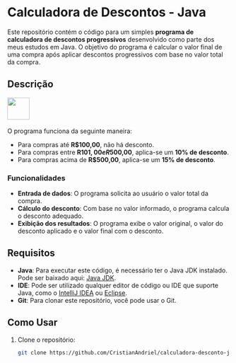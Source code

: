 # Calculadora de Descontos - Java

Este repositório contém o código para um simples **programa de calculadora de descontos progressivos** desenvolvido como parte dos meus estudos em Java. O objetivo do programa é calcular o valor final de uma compra após aplicar descontos progressivos com base no valor total da compra.
## Descrição
<img src="https://github.com/user-attachments/assets/68347dfa-ad74-46a9-af5f-6f8916e3fb04" style="width: 50px;"> <br><br>
O programa funciona da seguinte maneira:
- Para compras até **R$100,00**, não há desconto.
- Para compras entre **R$101,00 e R$500,00**, aplica-se um **10% de desconto**.
- Para compras acima de **R$500,00**, aplica-se um **15% de desconto**.

### Funcionalidades
- **Entrada de dados**: O programa solicita ao usuário o valor total da compra.
- **Cálculo do desconto**: Com base no valor informado, o programa calcula o desconto adequado.
- **Exibição dos resultados**: O programa exibe o valor original, o valor do desconto aplicado e o valor final com o desconto.

## Requisitos

- **Java**: Para executar este código, é necessário ter o Java JDK instalado. Pode ser baixado aqui: [Java JDK](https://www.oracle.com/java/technologies/javase-jdk17-downloads.html).
- **IDE**: Pode ser utilizado qualquer editor de código ou IDE que suporte Java, como o [IntelliJ IDEA](https://www.jetbrains.com/idea/) ou [Eclipse](https://www.eclipse.org/).
- **Git**: Para clonar este repositório, você pode usar o Git.

## Como Usar

1. Clone o repositório:
   ```bash
   git clone https://github.com/CristianAndriel/calculadora-desconto-java.git
